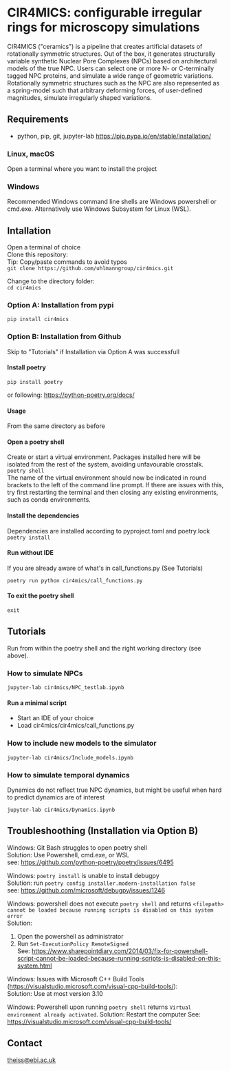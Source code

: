 # CIR4MICS: **c**onfigurable **i**rregular **r**ings **for** **mic**roscopy **s**imulations 
CIR4MICS ("ceramics") is a pipeline that creates artificial datasets of rotationally symmetric structures. 
Out of the box, it generates structurally variable synthetic Nuclear Pore Complexes (NPCs) based on architectural models of the true NPC. 
Users can select one or more N- or C-terminally tagged NPC proteins, and simulate a wide range of geometric variations. 
Rotationally symmetric structures such as the NPC are also represented as a spring-model such that arbitrary deforming forces, 
of user-defined magnitudes, simulate irregularly shaped variations. 



## Requirements    
- python, pip, git, jupyter-lab
https://pip.pypa.io/en/stable/installation/ 

### Linux, macOS
Open a terminal where you want to install the project  

### Windows 
Recommended Windows command line shells are Windows powershell or cmd.exe. 
Alternatively use Windows Subsystem for Linux (WSL). 


## Intallation 
Open a terminal of choice  
Clone this repository:  
Tip: Copy/paste commands to avoid typos  
`git clone https://github.com/uhlmanngroup/cir4mics.git`  

Change to the directory folder:  
`cd cir4mics`  

### Option A: Installation from pypi 
`pip install cir4mics` 


### Option B: Installation from Github 
Skip to "Tutorials" if Installation via Option A was successfull  

#### Install poetry 
`pip install poetry`

or following: 
https://python-poetry.org/docs/ 

#### Usage
From the same directory as before 

#### Open a poetry shell
Create or start a virtual environment. Packages installed here will be isolated from the rest of the system, avoiding unfavourable crosstalk.  
`poetry shell`  
The name of the virtual environment should now be indicated in round brackets to the left of the command line prompt. 
If there are issues with this, try first restarting the terminal and then closing any existing environments, such as conda environments.  

#### Install the dependencies 
Dependencies are installed according to pyproject.toml and poetry.lock  
`poetry install`  



#### Run without IDE 
If you are already aware of what's in call_functions.py (See Tutorials)

`poetry run python cir4mics/call_functions.py`  

#### To exit the poetry shell 
`exit` 


## Tutorials 
Run from within the poetry shell and the right working directory (see above).  
### How to simulate NPCs 
`jupyter-lab cir4mics/NPC_testlab.ipynb`

#### Run a minimal script  
- Start an IDE of your choice 
- Load cir4mics/cir4mics/call_functions.py

### How to include new models to the simulator 
`jupyter-lab cir4mics/Include_models.ipynb`

### How to simulate temporal dynamics 
Dynamics do not reflect true NPC dynamics, but might be useful when hard to predict dynamics are of interest 

`jupyter-lab cir4mics/Dynamics.ipynb` 


## Troubleshoothing (Installation via Option B)
Windows: Git Bash struggles to open poetry shell  
Solution: Use Powershell, cmd.exe, or WSL  
see: https://github.com/python-poetry/poetry/issues/6495  

Windows: `poetry install` is unable to install debugpy  
Solution: run `poetry config installer.modern-installation false`  
see: https://github.com/microsoft/debugpy/issues/1246  

Windows: powershell does not execute `poetry shell` and returns 
`<filepath> cannot be loaded because running scripts is disabled on this system error`  
Solution:  
1. Open the powershell as administrator  
2. Run `Set-ExecutionPolicy RemoteSigned`  
See: https://www.sharepointdiary.com/2014/03/fix-for-powershell-script-cannot-be-loaded-because-running-scripts-is-disabled-on-this-system.html  

Windows: Issues with Microsoft C++ Build Tools (https://visualstudio.microsoft.com/visual-cpp-build-tools/):  
Solution: Use at most version 3.10  

Windows: Powershell upon running `poetry shell` returns `Virtual environment already activated`. 
Solution: Restart the computer 
See: https://visualstudio.microsoft.com/visual-cpp-build-tools/ 


## Contact 
theiss@ebi.ac.uk 
